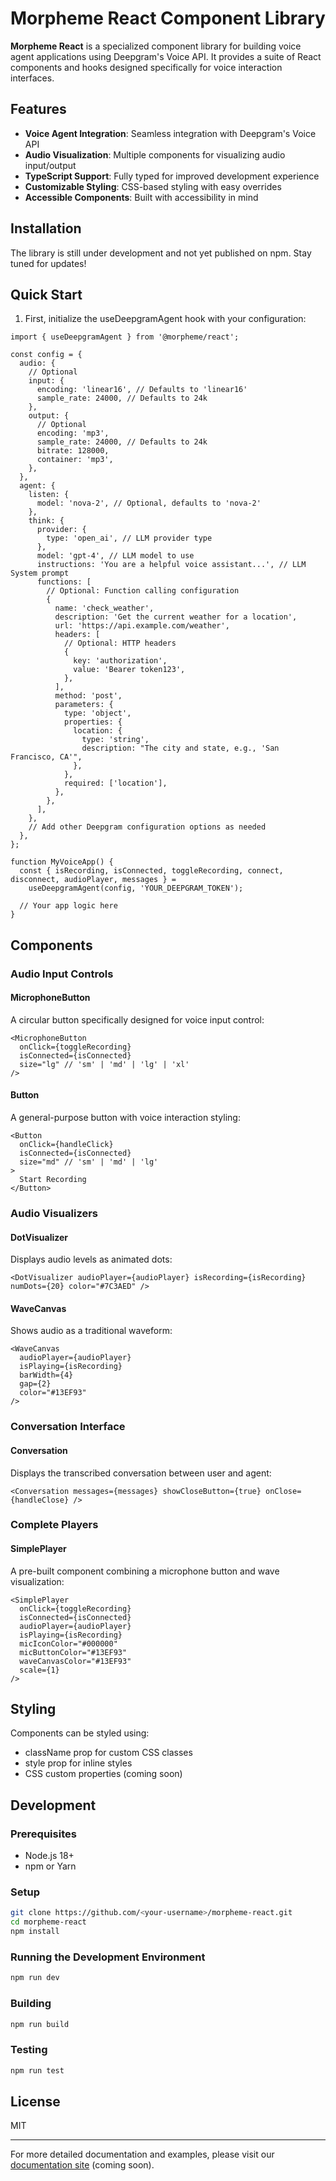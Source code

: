 # Morpheme React Component Library

**Morpheme React** is a specialized component library for building voice agent applications using Deepgram's Voice API. It provides a suite of React components and hooks designed specifically for voice interaction interfaces.

## Features

- **Voice Agent Integration**: Seamless integration with Deepgram's Voice API
- **Audio Visualization**: Multiple components for visualizing audio input/output
- **TypeScript Support**: Fully typed for improved development experience
- **Customizable Styling**: CSS-based styling with easy overrides
- **Accessible Components**: Built with accessibility in mind

## Installation

The library is still under development and not yet published on npm. Stay tuned for updates!

## Quick Start

1. First, initialize the useDeepgramAgent hook with your configuration:

```tsx
import { useDeepgramAgent } from '@morpheme/react';

const config = {
  audio: {
    // Optional
    input: {
      encoding: 'linear16', // Defaults to 'linear16'
      sample_rate: 24000, // Defaults to 24k
    },
    output: {
      // Optional
      encoding: 'mp3',
      sample_rate: 24000, // Defaults to 24k
      bitrate: 128000,
      container: 'mp3',
    },
  },
  agent: {
    listen: {
      model: 'nova-2', // Optional, defaults to 'nova-2'
    },
    think: {
      provider: {
        type: 'open_ai', // LLM provider type
      },
      model: 'gpt-4', // LLM model to use
      instructions: 'You are a helpful voice assistant...', // LLM System prompt
      functions: [
        // Optional: Function calling configuration
        {
          name: 'check_weather',
          description: 'Get the current weather for a location',
          url: 'https://api.example.com/weather',
          headers: [
            // Optional: HTTP headers
            {
              key: 'authorization',
              value: 'Bearer token123',
            },
          ],
          method: 'post',
          parameters: {
            type: 'object',
            properties: {
              location: {
                type: 'string',
                description: "The city and state, e.g., 'San Francisco, CA'",
              },
            },
            required: ['location'],
          },
        },
      ],
    },
    // Add other Deepgram configuration options as needed
  },
};

function MyVoiceApp() {
  const { isRecording, isConnected, toggleRecording, connect, disconnect, audioPlayer, messages } =
    useDeepgramAgent(config, 'YOUR_DEEPGRAM_TOKEN');

  // Your app logic here
}
```

## Components

### Audio Input Controls

#### MicrophoneButton

A circular button specifically designed for voice input control:

```tsx
<MicrophoneButton
  onClick={toggleRecording}
  isConnected={isConnected}
  size="lg" // 'sm' | 'md' | 'lg' | 'xl'
/>
```

#### Button

A general-purpose button with voice interaction styling:

```tsx
<Button
  onClick={handleClick}
  isConnected={isConnected}
  size="md" // 'sm' | 'md' | 'lg'
>
  Start Recording
</Button>
```

### Audio Visualizers

#### DotVisualizer

Displays audio levels as animated dots:

```tsx
<DotVisualizer audioPlayer={audioPlayer} isRecording={isRecording} numDots={20} color="#7C3AED" />
```

#### WaveCanvas

Shows audio as a traditional waveform:

```tsx
<WaveCanvas
  audioPlayer={audioPlayer}
  isPlaying={isRecording}
  barWidth={4}
  gap={2}
  color="#13EF93"
/>
```

### Conversation Interface

#### Conversation

Displays the transcribed conversation between user and agent:

```tsx
<Conversation messages={messages} showCloseButton={true} onClose={handleClose} />
```

### Complete Players

#### SimplePlayer

A pre-built component combining a microphone button and wave visualization:

```tsx
<SimplePlayer
  onClick={toggleRecording}
  isConnected={isConnected}
  audioPlayer={audioPlayer}
  isPlaying={isRecording}
  micIconColor="#000000"
  micButtonColor="#13EF93"
  waveCanvasColor="#13EF93"
  scale={1}
/>
```

## Styling

Components can be styled using:

- className prop for custom CSS classes
- style prop for inline styles
- CSS custom properties (coming soon)

## Development

### Prerequisites

- Node.js 18+
- npm or Yarn

### Setup

```bash
git clone https://github.com/<your-username>/morpheme-react.git
cd morpheme-react
npm install
```

### Running the Development Environment

```bash
npm run dev
```

### Building

```bash
npm run build
```

### Testing

```bash
npm run test
```

## License

MIT

---

For more detailed documentation and examples, please visit our [documentation site](https://docs.morpheme.dev) (coming soon).

